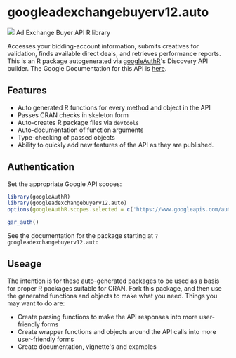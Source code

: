 # googleadexchangebuyerv12.auto
![](https://www.google.com/images/icons/product/doubleclick-32.gif)
Ad Exchange Buyer API R library

Accesses your bidding-account information, submits creatives for validation, finds available direct deals, and retrieves performance reports.
This is an R package autogenerated via [googleAuthR](http://code.markedmondson.me/googleAuthR)'s Discovery API builder. 
The Google Documentation for this API is [here](https://developers.google.com/ad-exchange/buyer-rest).

## Features 
 * Auto generated R functions for every method and object in the API
 * Passes CRAN checks in skeleton form
 * Auto-creates R package files via `devtools`
 * Auto-documentation of function arguments
 * Type-checking of passed objects
 * Ability to quickly add new features of the API as they are published.

## Authentication
Set the appropriate Google API scopes:

```r
library(googleAuthR)
library(googleadexchangebuyerv12.auto)
options(googleAuthR.scopes.selected = c('https://www.googleapis.com/auth/adexchange.buyer'))

gar_auth()
```
 See the documentation for the package starting at `?googleadexchangebuyerv12.auto`
## Useage
The intention is for these auto-generated packages to be used as a basis for proper R packages suitable for CRAN.
Fork this package, and then use the generated functions and objects to make what you need.
Things you may want to do are:
* Create parsing functions to make the API responses into more user-friendly forms
* Create wrapper functions and objects around the API calls into more user-friendly forms
* Create documentation, vignette's and examples


